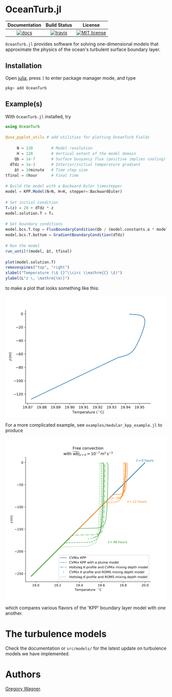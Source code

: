 # OceanTurb.jl

| **Documentation**             | **Build Status**                    | **License** |
|:-----------------------------:|:-----------------------------------:|:-----------:|
| [![docs][docs-img]][docs-url] | [![travis][travis-img]][travis-url] |[![MIT license](https://img.shields.io/badge/License-MIT-blue.svg)](https://mit-license.org/)|


`OceanTurb.jl` provides software for solving one-dimensional
models that approximate the physics of the
ocean's turbulent surface boundary layer.

## Installation

Open [julia](https://julialang.org), press `]` to enter package manager mode, and type

```julia
pkg> add OceanTurb
```

## Example(s)

With `OceanTurb.jl` installed, try

```julia
using OceanTurb

@use_pyplot_utils # add utilities for plotting OceanTurb Fields

     N = 128        # Model resolution
     H = 128        # Vertical extent of the model domain
    Qb = 1e-7       # Surface buoyancy flux (positive implies cooling)
  dTdz = 1e-3       # Interior/initial temperature gradient
    Δt = 10minute   # Time step size
tfinal = 8hour      # Final time

# Build the model with a Backward Euler timestepper
model = KPP.Model(N=N, H=H, stepper=:BackwardEuler)

# Set initial condition
T₀(z) = 20 + dTdz * z
model.solution.T = T₀

# Set boundary conditions
model.bcs.T.top = FluxBoundaryCondition(Qb / (model.constants.α * model.constants.g))
model.bcs.T.bottom = GradientBoundaryCondition(dTdz)

# Run the model
run_until!(model, Δt, tfinal)

plot(model.solution.T)
removespines("top", "right")
xlabel("Temperature (\$ {}^\\circ \\mathrm{C} \$)")
ylabel(L"z \, \mathrm{(m)}")
```

to make a plot that looks something like this:

<img src="examples/figs/kpp_free_convection.png" width="600">

For a more complicated example, see `examples/modular_kpp_example.jl`
to produce

<img src="examples/figs/free_convection_intermodel.png" width="600">

which compares various flavors of the 'KPP' boundary layer model
with one another.

# The turbulence models

Check the documentation or `src/models/` for the latest update
on turbulence models we have implemented.

# Authors

[Gregory Wagner](https://glwagner.github.io).


[docs-img]: https://img.shields.io/badge/docs-latest-blue.svg
[docs-url]: https://glwagner.github.io/OceanTurb.jl/latest/

[travis-img]: https://travis-ci.com/glwagner/OceanTurb.jl.svg?branch=master
[travis-url]: https://travis-ci.com/github/glwagner/OceanTurb.jl
